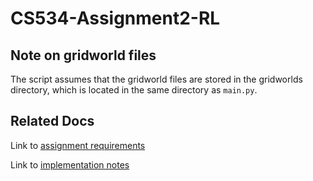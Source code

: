 # CS534-Assignment2-RL

## Note on gridworld files

The script assumes that the gridworld files are stored in the gridworlds directory, which is located in the same directory as `main.py`.

## Related Docs

Link to [assignment requirements](https://docs.google.com/document/d/1KclP02hWXYXPOxBBPeZWlL-SJQRhxbtDR5gqTZoe7Q0/edit)

Link to [implementation notes](https://docs.google.com/document/d/1da1cudzgMWHXX12T_bnfIWVQ3KJrOPC9os-VCUoZJVA/edit?usp=sharing)
